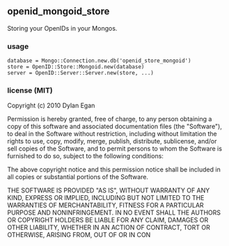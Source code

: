 ## openid_mongoid_store

Storing your OpenIDs in your Mongos.

### usage

    database = Mongo::Connection.new.db('openid_store_mongoid')
    store = OpenID::Store::Mongoid.new(database)
    server = OpenID::Server::Server.new(store, ...)

### license (MIT)

Copyright (c) 2010 Dylan Egan

Permission is hereby granted, free of charge, to any person obtaining a copy
of this software and associated documentation files (the "Software"), to deal
in the Software without restriction, including without limitation the rights
to use, copy, modify, merge, publish, distribute, sublicense, and/or sell
copies of the Software, and to permit persons to whom the Software is
furnished to do so, subject to the following conditions:

The above copyright notice and this permission notice shall be included in
all copies or substantial portions of the Software.

THE SOFTWARE IS PROVIDED "AS IS", WITHOUT WARRANTY OF ANY KIND, EXPRESS OR
IMPLIED, INCLUDING BUT NOT LIMITED TO THE WARRANTIES OF MERCHANTABILITY,
FITNESS FOR A PARTICULAR PURPOSE AND NONINFRINGEMENT. IN NO EVENT SHALL THE
AUTHORS OR COPYRIGHT HOLDERS BE LIABLE FOR ANY CLAIM, DAMAGES OR OTHER
LIABILITY, WHETHER IN AN ACTION OF CONTRACT, TORT OR OTHERWISE, ARISING FROM,
OUT OF OR IN CON
